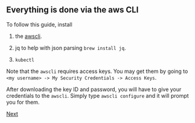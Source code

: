 ## Everything is done via the aws CLI

To follow this guide, install 

1) the [awscli](https://docs.aws.amazon.com/cli/latest/userguide/cli-chap-install.html).

2) jq to help with json parsing `brew install jq`.

3) `kubectl`

Note that the `awscli` requires access keys. You may get them by going to `<my username> -> My Security Credentials -> Access Keys`.

After downloading the key ID and password, you will have to give your credentials to the `awscli`. Simply type `awscli configure` and it will prompt you for them.

[Next](https://https://github.com/Jonroslu/KnowledgeBase/blob/master/awk-eks-setup/2-create-role.md)


